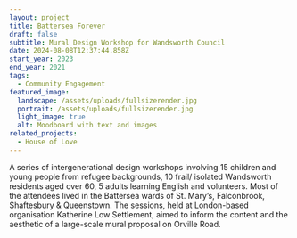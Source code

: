 ```yaml
---
layout: project
title: Battersea Forever
draft: false
subtitle: Mural Design Workshop for Wandsworth Council
date: 2024-08-08T12:37:44.858Z
start_year: 2023
end_year: 2021
tags:
  - Community Engagement
featured_image:
  landscape: /assets/uploads/fullsizerender.jpg
  portrait: /assets/uploads/fullsizerender.jpg
  light_image: true
  alt: Moodboard with text and images
related_projects:
  - House of Love
---
```

A﻿ series of intergenerational design workshops involving 15 children and young people from refugee backgrounds, 10 frail/ isolated Wandsworth residents aged over 60, 5 adults learning English and volunteers. Most of the attendees lived in the Battersea wards of St. Mary’s, Falconbrook, Shaftesbury & Queenstown. The sessions, held at London-based organisation Katherine Low Settlement, aimed to inform the content and the aesthetic of a large-scale mural proposal on Orville Road.